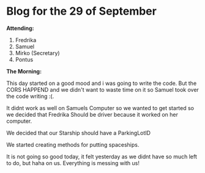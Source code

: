 # Blog for the 29 of September

**Attending:**

1. Fredrika
2. Samuel
3. Mirko  (Secretary)
4. Pontus

**The Morning:**

This day started on a good mood and i was going to write the code. But the CORS HAPPEND and we didn't want to waste time on it so Samuel took over the code writing :(.



It didnt work as well on Samuels Computer so we wanted to get started so we decided that Fredrika Should be driver because it worked on her computer.



We decided that our Starship should have a ParkingLotID

We started creating methods for putting spaceships.

It is not going so good today, it felt yesterday as we didnt have so much left to do, but haha on us. Everything is messing with us!
